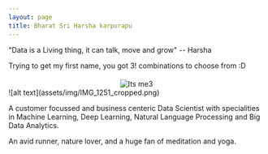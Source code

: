 ```yaml
---
layout: page
title: Bharat Sri Harsha karpurapu
---
```


"Data is a Living thing, it can talk, move and grow" -- Harsha

<p>Trying to get my first name, you got 3! combinations to choose from :D</p>

<div id="wrapper" style="width:100%; text-align:center">
<img src="kbsriharsha.github.io/assets/img/IMG_1251_cropped.png" alt="Its me3" height="185" width="185" align="middle">
</div>
![alt text](assets/img/IMG_1251_cropped.png)

<p>A customer focussed and business centeric Data Scientist with specialities in Machine Learning, Deep Learning, Natural Language Processing and Big Data Analytics. </p>

<p>An avid runner, nature lover, and a huge fan of meditation and yoga.</p>



